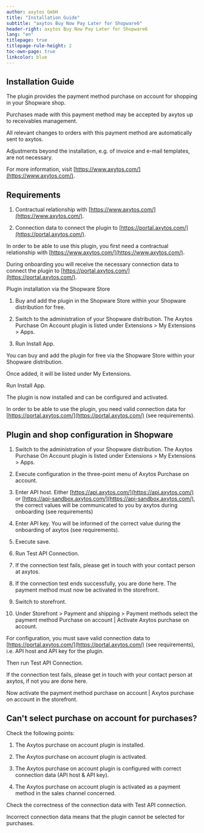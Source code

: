 ```yaml
---
author: axytos GmbH
title: "Installation Guide"
subtitle: "axytos Buy Now Pay Later for Shopware6"
header-right: axytos Buy Now Pay Later for Shopware6
lang: "en"
titlepage: true
titlepage-rule-height: 2
toc-own-page: true
linkcolor: blue
---
```


## Installation Guide

The plugin provides the payment method purchase on account for shopping in your Shopware shop.

Purchases made with this payment method may be accepted by axytos up to receivables management.

All relevant changes to orders with this payment method are automatically sent to axytos.

Adjustments beyond the installation, e.g. of invoice and e-mail templates, are not necessary.

For more information, visit [https://www.axytos.com/](https://www.axytos.com/).


## Requirements

1. Contractual relationship with [https://www.axytos.com/](https://www.axytos.com/).

2. Connection data to connect the plugin to [https://portal.axytos.com/](https://portal.axytos.com/).

In order to be able to use this plugin, you first need a contractual relationship with [https://www.axytos.com/](https://www.axytos.com/).

During onboarding you will receive the necessary connection data to connect the plugin to [https://portal.axytos.com/](https://portal.axytos.com/).

Plugin installation via the Shopware Store

1. Buy and add the plugin in the Shopware Store within your Shopware distribution for free.

2. Switch to the administration of your Shopware distribution. The Axytos Purchase On Account plugin is listed under Extensions > My Extensions > Apps.

3. Run Install App.

You can buy and add the plugin for free via the Shopware Store within your Shopware distribution.

Once added, it will be listed under My Extensions.

Run Install App.

The plugin is now installed and can be configured and activated.

In order to be able to use the plugin, you need valid connection data for [https://portal.axytos.com/](https://portal.axytos.com/) (see requirements).


## Plugin and shop configuration in Shopware

1. Switch to the administration of your Shopware distribution. The Axytos Purchase On Account plugin is listed under Extensions > My Extensions > Apps.

2. Execute configuration in the three-point menu of Axytos Purchase on account.

3. Enter API host. Either [https://api.axytos.com/](https://api.axytos.com/) or [https://api-sandbox.axytos.com/](https://api-sandbox.axytos.com/), the correct values ​​will be communicated to you by axytos during onboarding (see requirements)

4. Enter API key. You will be informed of the correct value during the onboarding of axytos (see requirements).

5. Execute save.

6. Run Test API Connection.

7. If the connection test fails, please get in touch with your contact person at axytos.

8. If the connection test ends successfully, you are done here. The payment method must now be activated in the storefront.

9. Switch to storefront.

10.  Under Storefront > Payment and shipping > Payment methods select the payment method Purchase on account | Activate Axytos purchase on account.

For configuration, you must save valid connection data to [https://portal.axytos.com/](https://portal.axytos.com/) (see requirements), i.e. API host and API key for the plugin.

Then run Test API Connection.

If the connection test fails, please get in touch with your contact person at axytos, if not you are done here.

Now activate the payment method purchase on account | Axytos purchase on account in the storefront.


## Can't select purchase on account for purchases?

Check the following points:

1. The Axytos purchase on account plugin is installed.

2. The Axytos purchase on account plugin is activated.

3. The Axytos purchase on account plugin is configured with correct connection data (API host & API key).

4. The Axytos purchase on account plugin is activated as a payment method in the sales channel concerned.

Check the correctness of the connection data with Test API connection.

Incorrect connection data means that the plugin cannot be selected for purchases.

